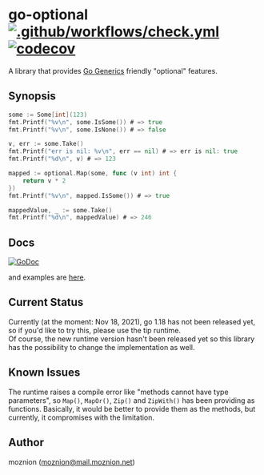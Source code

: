 # go-optional [![.github/workflows/check.yml](https://github.com/moznion/go-optional/actions/workflows/check.yml/badge.svg)](https://github.com/moznion/go-optional/actions/workflows/check.yml) [![codecov](https://codecov.io/gh/moznion/go-optional/branch/main/graph/badge.svg?token=0HCVy6COy4)](https://codecov.io/gh/moznion/go-optional)

A library that provides [Go Generics](https://go.dev/blog/generics-proposal) friendly "optional" features.

## Synopsis

```go
some := Some[int](123)
fmt.Printf("%v\n", some.IsSome()) # => true
fmt.Printf("%v\n", some.IsNone()) # => false

v, err := some.Take()
fmt.Printf("err is nil: %v\n", err == nil) # => err is nil: true
fmt.Printf("%d\n", v) # => 123

mapped := optional.Map(some, func (v int) int {
    return v * 2
})
fmt.Printf("%v\n", mapped.IsSome()) # => true

mappedValue, _ := some.Take()
fmt.Printf("%d\n", mappedValue) # => 246
```

## Docs

[![GoDoc](https://godoc.org/github.com/moznion/go-optional?status.svg)](https://godoc.org/github.com/moznion/go-optional)

and examples are [here](./option_test.go).

## Current Status

Currently (at the moment: Nov 18, 2021), go 1.18 has not been released yet, so if you'd like to try this, please use the tip runtime.  
Of course, the new runtime version hasn't been released yet so this library has the possibility to change the implementation as well.

## Known Issues

The runtime raises a compile error like "methods cannot have type parameters", so `Map()`, `MapOr()`, `Zip()` and `ZipWith()` has been providing as functions. Basically, it would be better to provide them as the methods, but currently, it compromises with the limitation.

## Author

moznion (<moznion@mail.moznion.net>)

